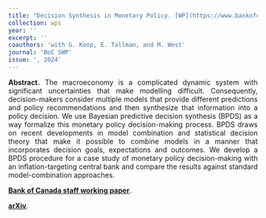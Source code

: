 ```yaml
---
title: "Decision Synthesis in Monetary Policy. [WP](https://www.bankofcanada.ca/2024/08/staff-working-paper-2024-30/)"
collection: wps
year: ''
excerpt: ''
coauthors: 'with G. Koop, E. Tallman, and M. West' 
journal: 'BoC SWP'
issue: ', 2024'
---
```

<p align="justify"> <b>Abstract.</b> The macroeconomy is a complicated dynamic system with significant uncertainties that make modelling difficult. Consequently, decision-makers consider multiple models that provide different predictions and policy recommendations and then synthesize that information into a policy decision. We use Bayesian predictive decision synthesis (BPDS) as a way formalize this monetary policy decision-making process. BPDS draws on recent developments in model combination and statistical decision theory that make it possible to combine models in a manner that incorporates decision goals, expectations and outcomes. We develop a BPDS procedure for a case study of monetary policy decision-making with an inflation-targeting central bank and compare the results against standard model-combination approaches.
</p>

[**Bank of Canada staff working paper**](https://www.bankofcanada.ca/2024/08/staff-working-paper-2024-30/).


[**arXiv**](https://arxiv.org/abs/2406.03321).

